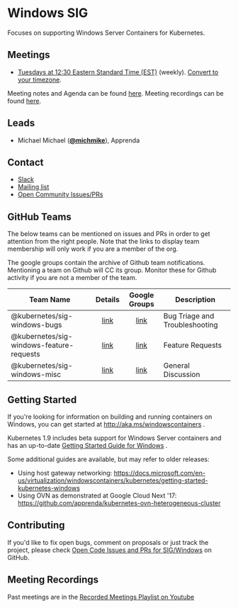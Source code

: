 <!---
This is an autogenerated file!

Please do not edit this file directly, but instead make changes to the
sigs.yaml file in the project root.

To understand how this file is generated, see https://git.k8s.io/community/generator/README.md
-->
# Windows SIG

Focuses on supporting Windows Server Containers for Kubernetes.

## Meetings
* [Tuesdays at 12:30 Eastern Standard Time (EST)](https://zoom.us/my/sigwindows) (weekly). [Convert to your timezone](http://www.thetimezoneconverter.com/?t=12:30&tz=Eastern%20Standard%20Time%20%28EST%29).

Meeting notes and Agenda can be found [here](https://docs.google.com/document/d/1Tjxzjjuy4SQsFSUVXZbvqVb64hjNAG5CQX8bK7Yda9w/edit#heading=h.kbz22d1yc431).
Meeting recordings can be found [here](https://www.youtube.com/watch?v=7zawb3KT9Xk&list=PL69nYSiGNLP2OH9InCcNkWNu2bl-gmIU4).

## Leads
* Michael Michael (**[@michmike](https://github.com/michmike)**), Apprenda

## Contact
* [Slack](https://kubernetes.slack.com/messages/sig-windows)
* [Mailing list](https://groups.google.com/forum/#!forum/kubernetes-sig-windows)
* [Open Community Issues/PRs](https://github.com/kubernetes/community/labels/sig%2Fwindows)

## GitHub Teams

The below teams can be mentioned on issues and PRs in order to get attention from the right people.
Note that the links to display team membership will only work if you are a member of the org.

The google groups contain the archive of Github team notifications.
Mentioning a team on Github will CC its group.
Monitor these for Github activity if you are not a member of the team.

| Team Name | Details | Google Groups | Description |
| --------- |:-------:|:-------------:|  ----------- |
| @kubernetes/sig-windows-bugs | [link](https://github.com/orgs/kubernetes/teams/sig-windows-bugs) | [link](https://groups.google.com/forum/#!forum/kubernetes-sig-windows-bugs) | Bug Triage and Troubleshooting |
| @kubernetes/sig-windows-feature-requests | [link](https://github.com/orgs/kubernetes/teams/sig-windows-feature-requests) | [link](https://groups.google.com/forum/#!forum/kubernetes-sig-windows-feature-requests) | Feature Requests |
| @kubernetes/sig-windows-misc | [link](https://github.com/orgs/kubernetes/teams/sig-windows-misc) | [link](https://groups.google.com/forum/#!forum/kubernetes-sig-windows-misc) | General Discussion |

<!-- BEGIN CUSTOM CONTENT -->
## Getting Started

If you're looking for information on building and running containers on Windows, you can get started at http://aka.ms/windowscontainers .

Kubernetes 1.9 includes beta support for Windows Server containers and has an up-to-date [Getting Started Guide for Windows](https://kubernetes.io/docs/getting-started-guides/windows/) .

Some additional guides are available, but may refer to older releases:

* Using host gateway networking: https://docs.microsoft.com/en-us/virtualization/windowscontainers/kubernetes/getting-started-kubernetes-windows 
* Using OVN as demonstrated at Google Cloud Next '17: https://github.com/apprenda/kubernetes-ovn-heterogeneous-cluster

## Contributing

If you'd like to fix open bugs, comment on proposals or just track the project, please check  [Open Code Issues and PRs for SIG/Windows](https://github.com/kubernetes/kubernetes/labels/sig%2Fwindows) on GitHub.

## Meeting Recordings

Past meetings are in the [Recorded Meetings Playlist on Youtube](https://www.youtube.com/playlist?list=PL69nYSiGNLP2OH9InCcNkWNu2bl-gmIU4&jct=LZ9EIvD4DGrhr2h4r0ItaBmco7gTgw)

<!-- END CUSTOM CONTENT -->
